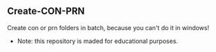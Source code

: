 ## Create-CON-PRN

Create con or prn folders in batch, because you can't do it in windows!

- Note: this repository is maded for educational purposes.